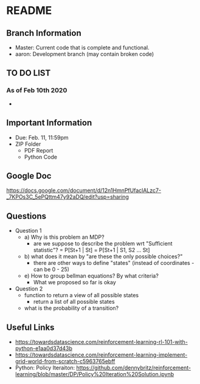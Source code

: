 # README

## Branch Information
- Master: Current code that is complete and functional.
- aaron: Development branch (may contain broken code)

## TO DO LIST
### As of Feb 10th 2020
- 

## Important Information
- Due: Feb. 11, 11:59pm
- ZIP Folder
    - PDF Report
    - Python Code

## Google Doc
https://docs.google.com/document/d/12n1HmnPfUfaclALzc7-_7KPOs3C_5ePQttm47y92aDQ/edit?usp=sharing

## Questions
- Question 1
    - a) Why is this problem an MDP?
        - are we suppose to describe the problem wrt "Sufficient statistic"? = P[St+1 | St] = P[St+1 | S1, S2 ... St]
    - b) what does it mean by "are these the only possible choices?"
        - there are other ways to define "states" (instead of coordinates - can be 0 - 25)
    - e) How to group bellman equations? By what criteria?
        - What we proposed so far is okay
- Question 2
    - function to return a view of all possible states
        - return a list of all possible states
    - what is the probability of a transition?

## Useful Links
- https://towardsdatascience.com/reinforcement-learning-rl-101-with-python-e1aa0d37d43b
- https://towardsdatascience.com/reinforcement-learning-implement-grid-world-from-scratch-c5963765ebff
- Python: Policy Iteraiton: https://github.com/dennybritz/reinforcement-learning/blob/master/DP/Policy%20Iteration%20Solution.ipynb